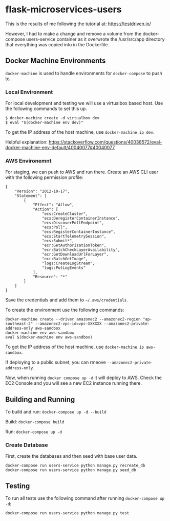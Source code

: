 # flask-microservices-users

This is the results of me following the tutorial at: https://testdriven.io/

However, I had to make a change and remove a volume from the docker-compose users-service container as it overwrote the /usr/src/app directory that everything was copied into in the Dockerfile.

## Docker Machine Environments

`docker-machine` is used to handle environments for `docker-compose` to push to. 

### Local Environment

For local development and testing we will use a virtualbox based host. Use the following commands to set this up.

```
$ docker-machine create -d virtualbox dev
$ eval "$(docker-machine env dev)"
```

To get the IP address of the host machine, use `docker-machine ip dev`.

Helpful explanation: https://stackoverflow.com/questions/40038572/eval-docker-machine-env-default/40040077#40040077

### AWS Environemnt

For staging, we can push to AWS and run there. Create an AWS CLI user with the following permission profile:

```
{
    "Version": "2012-10-17",
    "Statement": [
        {
            "Effect": "Allow",
            "Action": [
                "ecs:CreateCluster",
                "ecs:DeregisterContainerInstance",
                "ecs:DiscoverPollEndpoint",
                "ecs:Poll",
                "ecs:RegisterContainerInstance",
                "ecs:StartTelemetrySession",
                "ecs:Submit*",
                "ecr:GetAuthorizationToken",
                "ecr:BatchCheckLayerAvailability",
                "ecr:GetDownloadUrlForLayer",
                "ecr:BatchGetImage",
                "logs:CreateLogStream",
                "logs:PutLogEvents"
            ],
            "Resource": "*"
        }
    ]
}
```

Save the credentials and add them to `~/.aws/credentials`.

To create the environment use the following commands:

```
docker-machine create --driver amazonec2 --amazonec2-region "ap-southeast-2" --amazonec2-vpc-id=vpc-XXXXXX --amazonec2-private-address-only aws-sandbox
docker-machine env aws-sandbox
eval $(docker-machine env aws-sandbox)
```

To get the IP address of the host machine, use `docker-machine ip aws-sandbox`.

If deploying to a public subnet, you can rmeove `--amazonec2-private-address-only`.

Now, when running `docker compose up -d` it will deploy to AWS. Check the EC2 Console and you will see a new EC2 instance running there.

## Building and Running

To build and run: `docker-compose up -d --build`

Build: `docker-compose build`

Run: `docker-compose up -d`

### Create Database

First, create the databases and then seed with base user data.

```
docker-compose run users-service python manage.py recreate_db
docker-compose run users-service python manage.py seed_db
```

## Testing


To run all tests use the following command after running `docker-compose up -d`:

```
docker-compose run users-service python manage.py test
```


